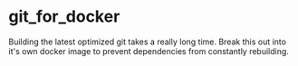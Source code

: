 # git_for_docker
Building the latest optimized git takes a really long time. Break this out into it's own docker image to prevent dependencies from constantly rebuilding.
